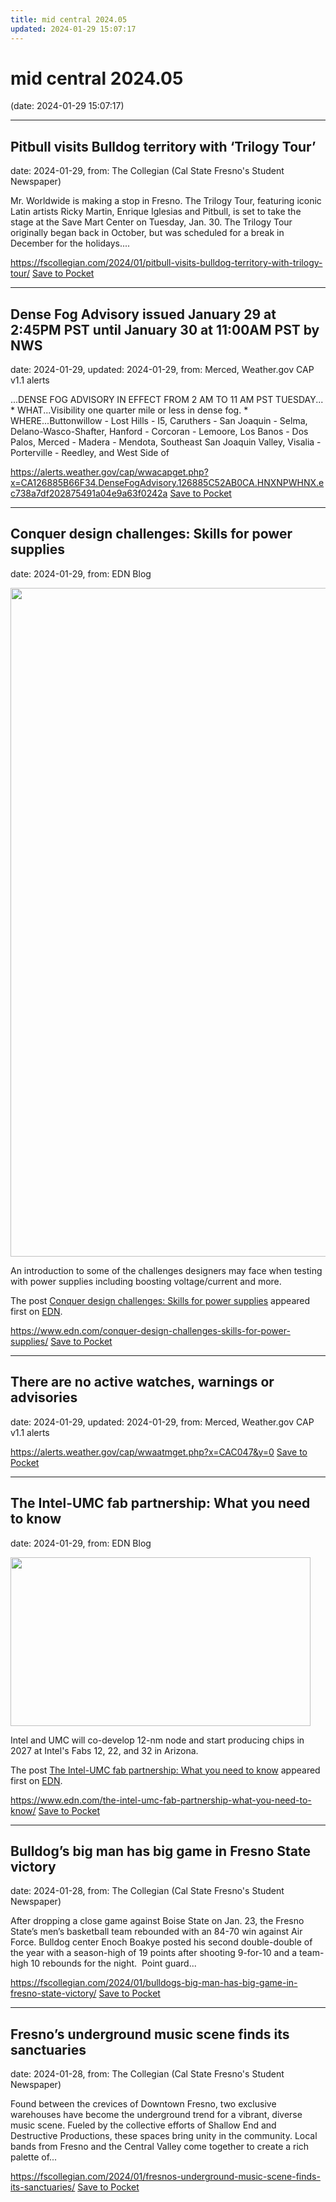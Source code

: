 ```yaml
---
title: mid central 2024.05
updated: 2024-01-29 15:07:17
---
```


# mid central 2024.05

(date: 2024-01-29 15:07:17)

---

## Pitbull visits Bulldog territory with ‘Trilogy Tour’

date: 2024-01-29, from: The Collegian (Cal State Fresno's Student Newspaper)

Mr. Worldwide is making a stop in Fresno. The Trilogy Tour, featuring iconic Latin artists Ricky Martin, Enrique Iglesias and Pitbull, is set to take the stage at the Save Mart Center on Tuesday, Jan. 30. The Trilogy Tour originally began back in October, but was scheduled for a break in December for the holidays....

<span class="feed-item-link">
<a href="https://fscollegian.com/2024/01/pitbull-visits-bulldog-territory-with-trilogy-tour/">https://fscollegian.com/2024/01/pitbull-visits-bulldog-territory-with-trilogy-tour/</a> <a href="https://getpocket.com/save" class="pocket-btn" data-lang="en" data-save-url="https://fscollegian.com/2024/01/pitbull-visits-bulldog-territory-with-trilogy-tour/">Save to Pocket</a>
</span>

---

## Dense Fog Advisory issued January 29 at 2:45PM PST until January 30 at 11:00AM PST by NWS

date: 2024-01-29, updated: 2024-01-29, from: Merced, Weather.gov CAP v1.1 alerts

...DENSE FOG ADVISORY IN EFFECT FROM 2 AM TO 11 AM PST TUESDAY... * WHAT...Visibility one quarter mile or less in dense fog. * WHERE...Buttonwillow - Lost Hills - I5, Caruthers - San Joaquin - Selma, Delano-Wasco-Shafter, Hanford - Corcoran - Lemoore, Los Banos - Dos Palos, Merced - Madera - Mendota, Southeast San Joaquin Valley, Visalia - Porterville - Reedley, and West Side of

<span class="feed-item-link">
<a href="https://alerts.weather.gov/cap/wwacapget.php?x=CA126885B66F34.DenseFogAdvisory.126885C52AB0CA.HNXNPWHNX.ec738a7df202875491a04e9a63f0242a">https://alerts.weather.gov/cap/wwacapget.php?x=CA126885B66F34.DenseFogAdvisory.126885C52AB0CA.HNXNPWHNX.ec738a7df202875491a04e9a63f0242a</a> <a href="https://getpocket.com/save" class="pocket-btn" data-lang="en" data-save-url="https://alerts.weather.gov/cap/wwacapget.php?x=CA126885B66F34.DenseFogAdvisory.126885C52AB0CA.HNXNPWHNX.ec738a7df202875491a04e9a63f0242a">Save to Pocket</a>
</span>

---

## Conquer design challenges: Skills for power supplies

date: 2024-01-29, from: EDN Blog

<img width="1600" height="1070" src="https://www.edn.com/wp-content/uploads/Byline-Image-3.jpg?fit=1600%2C1070" class="webfeedsFeaturedVisual wp-post-image" alt="" style="display: block; margin-bottom: 5px; clear:both;max-width: 100%;" link_thumbnail="" decoding="async" fetchpriority="high" srcset="https://www.edn.com/wp-content/uploads/Byline-Image-3.jpg?w=1600 1600w, https://www.edn.com/wp-content/uploads/Byline-Image-3.jpg?w=300 300w, https://www.edn.com/wp-content/uploads/Byline-Image-3.jpg?w=768 768w, https://www.edn.com/wp-content/uploads/Byline-Image-3.jpg?w=1024 1024w, https://www.edn.com/wp-content/uploads/Byline-Image-3.jpg?w=1536 1536w" sizes="(max-width: 1600px) 100vw, 1600px" /><p>An introduction to some of the challenges designers may face when testing with power supplies including boosting voltage/current and more.</p>
<p>The post <a href="https://www.edn.com/conquer-design-challenges-skills-for-power-supplies/" data-wpel-link="internal">Conquer design challenges: Skills for power supplies</a> appeared first on <a href="https://www.edn.com" data-wpel-link="internal">EDN</a>.</p>


<span class="feed-item-link">
<a href="https://www.edn.com/conquer-design-challenges-skills-for-power-supplies/">https://www.edn.com/conquer-design-challenges-skills-for-power-supplies/</a> <a href="https://getpocket.com/save" class="pocket-btn" data-lang="en" data-save-url="https://www.edn.com/conquer-design-challenges-skills-for-power-supplies/">Save to Pocket</a>
</span>

---

## There are no active watches, warnings or advisories

date: 2024-01-29, updated: 2024-01-29, from: Merced, Weather.gov CAP v1.1 alerts



<span class="feed-item-link">
<a href="https://alerts.weather.gov/cap/wwaatmget.php?x=CAC047&y=0">https://alerts.weather.gov/cap/wwaatmget.php?x=CAC047&y=0</a> <a href="https://getpocket.com/save" class="pocket-btn" data-lang="en" data-save-url="https://alerts.weather.gov/cap/wwaatmget.php?x=CAC047&y=0">Save to Pocket</a>
</span>

---

## The Intel-UMC fab partnership: What you need to know

date: 2024-01-29, from: EDN Blog

<img width="480" height="270" src="https://www.edn.com/wp-content/uploads/Fig-1-intel-umc-deal.jpg?fit=480%2C270" class="webfeedsFeaturedVisual wp-post-image" alt="" style="display: block; margin-bottom: 5px; clear:both;max-width: 100%;" link_thumbnail="" decoding="async" loading="lazy" srcset="https://www.edn.com/wp-content/uploads/Fig-1-intel-umc-deal.jpg?w=480 480w, https://www.edn.com/wp-content/uploads/Fig-1-intel-umc-deal.jpg?w=300 300w" sizes="(max-width: 480px) 100vw, 480px" /><p>Intel and UMC will co-develop 12-nm node and start producing chips in 2027 at Intel's Fabs 12, 22, and 32 in Arizona.</p>
<p>The post <a href="https://www.edn.com/the-intel-umc-fab-partnership-what-you-need-to-know/" data-wpel-link="internal">The Intel-UMC fab partnership: What you need to know</a> appeared first on <a href="https://www.edn.com" data-wpel-link="internal">EDN</a>.</p>


<span class="feed-item-link">
<a href="https://www.edn.com/the-intel-umc-fab-partnership-what-you-need-to-know/">https://www.edn.com/the-intel-umc-fab-partnership-what-you-need-to-know/</a> <a href="https://getpocket.com/save" class="pocket-btn" data-lang="en" data-save-url="https://www.edn.com/the-intel-umc-fab-partnership-what-you-need-to-know/">Save to Pocket</a>
</span>

---

## Bulldog’s big man has big game in Fresno State victory

date: 2024-01-28, from: The Collegian (Cal State Fresno's Student Newspaper)

After dropping a close game against Boise State on Jan. 23, the Fresno State’s men’s basketball team rebounded with an 84-70 win against Air Force. Bulldog center Enoch Boakye posted his second double-double of the year with a season-high of 19 points after shooting 9-for-10 and a team-high 10 rebounds for the night.  Point guard...

<span class="feed-item-link">
<a href="https://fscollegian.com/2024/01/bulldogs-big-man-has-big-game-in-fresno-state-victory/">https://fscollegian.com/2024/01/bulldogs-big-man-has-big-game-in-fresno-state-victory/</a> <a href="https://getpocket.com/save" class="pocket-btn" data-lang="en" data-save-url="https://fscollegian.com/2024/01/bulldogs-big-man-has-big-game-in-fresno-state-victory/">Save to Pocket</a>
</span>

---

## Fresno’s underground music scene finds its sanctuaries

date: 2024-01-28, from: The Collegian (Cal State Fresno's Student Newspaper)

Found between the crevices of Downtown Fresno, two exclusive warehouses have become the underground trend for a vibrant, diverse music scene. Fueled by the collective efforts of Shallow End and Destructive Productions, these spaces bring unity in the community. Local bands from Fresno and the Central Valley come together to create a rich palette of...

<span class="feed-item-link">
<a href="https://fscollegian.com/2024/01/fresnos-underground-music-scene-finds-its-sanctuaries/">https://fscollegian.com/2024/01/fresnos-underground-music-scene-finds-its-sanctuaries/</a> <a href="https://getpocket.com/save" class="pocket-btn" data-lang="en" data-save-url="https://fscollegian.com/2024/01/fresnos-underground-music-scene-finds-its-sanctuaries/">Save to Pocket</a>
</span>



<script type="text/javascript">!function(d,i){if(!d.getElementById(i)){var j=d.createElement("script");j.id=i;j.src="https://widgets.getpocket.com/v1/j/btn.js?v=1";var w=d.getElementById(i);d.body.appendChild(j);}}(document,"pocket-btn-js");</script>

